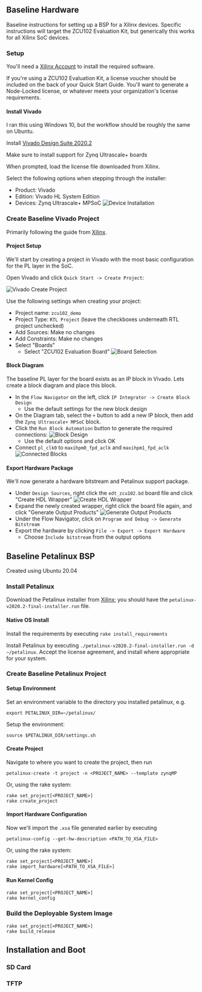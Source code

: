 ## Baseline Hardware

Baseline instructions for setting up a BSP for a Xilinx devices.  Specific instructions will target the ZCU102 Evaluation Kit, but generically this works for all Xilinx SoC devices.

### Setup

You'll need a [Xilinx Account](https://www.xilinx.com/registration/create-account.html) to install the required software.

If you're using a ZCU102 Evaluation Kit, a license voucher should be included on the back of your Quick Start Guide.  You'll want to generate a Node-Locked license, or whatever meets your organization's license requirements.

#### Install Vivado

I ran this using Windows 10, but the workflow should be roughly the same on Ubuntu.

Install [Vivado Design Suite 2020.2](https://www.xilinx.com/products/design-tools/vivado.html)

Make sure to install support for Zynq Ultrascale+ boards

When prompted, load the license file downloaded from Xilinx.

Select the following options when stepping through the installer:

* Product: Vivado
* Edition: Vivado HL System Edition
* Devices: Zynq Ultrascale+ MPSoC
![Device Installation](image/vivado-devices.png)

### Create Baseline Vivado Project

Primarily following the guide from [Xilinx](https://www.xilinx.com/support/documentation/sw_manuals/xilinx2018_3/ug1209-embedded-design-tutorial.pdf).
#### Project Setup

We'll start by creating a project in Vivado with the most basic configuration for the PL layer in the SoC.

Open Vivado and click `Quick Start -> Create Project`:

![Vivado Create Project](image/vivado-create-project.png)

Use the following settings when creating your project:

* Project name: `zcu102_demo`
* Project Type: `RTL Project` (leave the checkboxes underneath RTL project unchecked)
* Add Sources: Make no changes
* Add Constraints: Make no changes
* Select "Boards"
    * Select "ZCU102 Evaluation Board"
    ![Board Selection](image/zcu102-selection.png)

#### Block Diagram

The baseline PL layer for the board exists as an IP block in Vivado.  Lets create a block diagram and place this block.

* In the `Flow Navigator` on the left, click `IP Integrator -> Create Block Design`
    * Use the default settings for the new block design
* On the Diagram tab, select the `+` button to add a new IP block, then add the `Zynq Ultrascale+ MPSoC` block.
* Click the `Run Block Automation` button to generate the required connections:
![Block Design](image/block-automation.png)
    * Use the default options and click OK
* Connect `pl_clk0` to `maxihpm0_fpd_aclk` and `maxihpm1_fpd_aclk`
![Connected Blocks](image/pl-clock.png)

#### Export Hardware Package

We'll now generate a hardware bitstream and Petalinux support package.

* Under `Design Sources`, right click the `edt_zcu102.bd` board file and click "Create HDL Wrapper"
![Create HDL Wrapper](image/create-hdl-wrapper.png)
* Expand the newly created wrapper, right click the board file again, and click "Generate Output Products"
![Generate Output Products](image/generate-output-products.png)
* Under the Flow Navigator, click on `Program and Debug -> Generate Bitstream`
* Export the hardware by clicking `File -> Export -> Export Hardware`
    * Choose `Include bitstream` from the output options


## Baseline Petalinux BSP

Created using Ubuntu 20.04

### Install Petalinux

Download the Petalinux installer from [Xilinx](https://www.xilinx.com/support/download/index.html/content/xilinx/en/downloadNav/embedded-design-tools/2020-2.html); you should have the `petalinux-v2020.2-final-installer.run` file.

#### Native OS Install

Install the requirements by executing `rake install_requirements`

Install Petalinux by executing `./petalinux-v2020.2-final-installer.run -d ~/petalinux`.  Accept the license agreement, and install where appropriate for your system.

### Create Baseline Petalinux Project

#### Setup Environment

Set an environment variable to the directory you installed petalinux, e.g.

`export PETALINUX_DIR=~/petalinux/`

Setup the environment:

`source $PETALINUX_DIR/settings.sh`

#### Create Project

Navigate to where you want to create the project, then run

`petalinux-create -t project -n <PROJECT_NAME> --template zynqMP`

Or, using the rake system:

```
rake set_project[<PROJECT_NAME>]
rake create_project
```

#### Import Hardware Configuration

Now we'll import the `.xsa` file generated earlier by executing

`petalinux-config --get-hw-description <PATH_TO_XSA_FILE>`

Or, using the rake system:

```
rake set_project[<PROJECT_NAME>]
rake import_hardware[<PATH_TO_XSA_FILE>]
```

#### Run Kernel Config

```
rake set_project[<PROJECT_NAME>]
rake kernel_config
```

### Build the Deployable System Image

```
rake set_project[<PROJECT_NAME>]
rake build_release
```

## Installation and Boot

### SD Card


### TFTP

